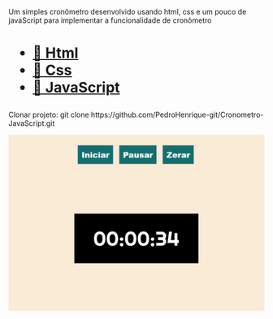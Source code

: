 <p align="left">Um simples cronômetro desenvolvido usando html, css e um pouco de javaScript para implementar a funcionalidade de cronômetro</p>

<h1 align="left">
    <ul>
        <li><a href="https://developer.mozilla.org/pt-BR/docs/Web/HTML">🔗 Html</a></li>
        <li><a href="https://developer.mozilla.org/pt-BR/docs/Web/CSS">🔗 Css</a></li>
        <li><a href="https://developer.mozilla.org/pt-BR/docs/Aprender/JavaScript">🔗 JavaScript</a></li>
    </ul>
</h1>

<p align="left">
    Clonar projeto: git clone https://github.com/PedroHenrique-git/Cronometro-JavaScript.git
</p>

![VISUAL](/imagens/Capturar.PNG)
